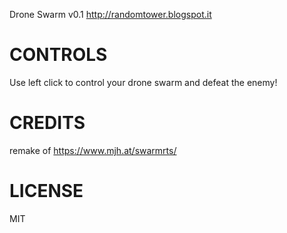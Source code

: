 Drone Swarm
v0.1
http://randomtower.blogspot.it

# CONTROLS

Use left click to control your drone swarm and defeat the enemy! 


# CREDITS

remake of https://www.mjh.at/swarmrts/

# LICENSE

MIT